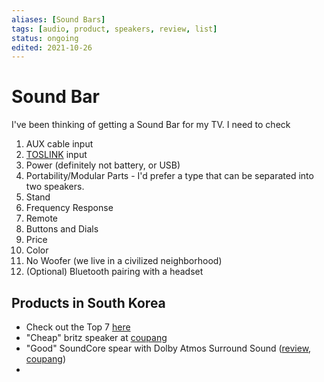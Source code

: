 ```yaml
---
aliases: [Sound Bars]
tags: [audio, product, speakers, review, list]
status: ongoing
edited: 2021-10-26
---
```


# Sound Bar
I've been thinking of getting a Sound Bar for my TV.
I need to check
1. AUX cable input
2. [TOSLINK](https://en.wikipedia.org/wiki/TOSLINK) input
3. Power (definitely not battery, or USB)
4. Portability/Modular Parts - I'd prefer a type that can be separated into two speakers.
5. Stand
6. Frequency Response
7. Remote
8. Buttons and Dials
9. Price
10. Color
11. No Woofer (we live in a civilized neighborhood)
12. (Optional) Bluetooth pairing with a headset

## Products in South Korea
- Check out the Top 7 [here](https://reviewpro.co.kr/best-tv-sound-bar-speaker/)
- "Cheap" britz speaker at [coupang](https://www.coupang.com/vp/products/310577730?itemId=979402758)
- "Good" SoundCore spear with Dolby Atmos Surround Sound ([review](https://www.youtube.com/watch?v=juu3DD7HK8A), [coupang](https://www.coupang.com/vp/products/4321703277?itemId=5030924241))
- 